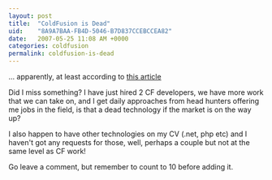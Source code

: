 ```yaml
---
layout: post
title:  "ColdFusion is Dead"
uid:	"8A9A7BAA-FB4D-5046-B7D837CCEBCCEA82"
date:   2007-05-25 11:08 AM +0000
categories: coldfusion
permalink: coldfusion-is-dead
---
```

... apparently, at least according to <a href="http://www.computerworld.com/action/article.do?command=viewArticleBasic&articleId=9020942&pageNumber=2" target="_blank">this article</a>

Did I miss something? I have just hired 2 CF developers, we have more work that we can take on, and I get daily approaches from head hunters offering me jobs in the field, is that a dead technology if the market is on the way up?


I also happen to have other technologies on my CV (.net, php etc) and I haven't got any requests for those, well, perhaps a couple but not at the same level as CF work!

Go leave a comment, but remember to count to 10 before adding it.